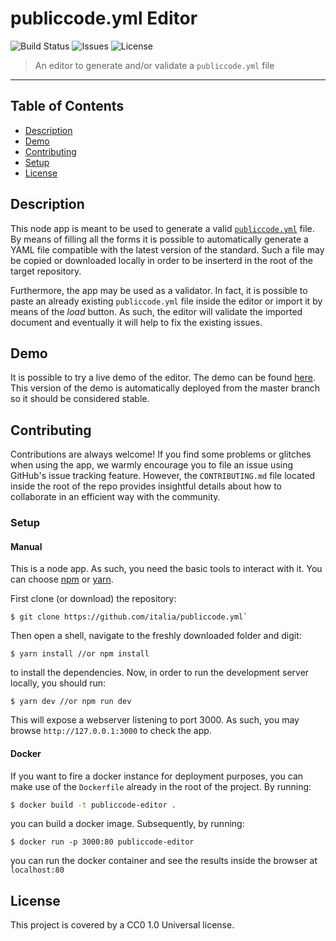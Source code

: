 # publiccode.yml Editor
![Build Status](https://img.shields.io/circleci/project/github/italia/publiccode-editor/master.svg) ![Issues](https://img.shields.io/github/issues/italia/publiccode-editor.svg) ![License](https://img.shields.io/github/license/italia/publiccode-editor.svg)

> An editor to generate and/or validate a `publiccode.yml` file 

---

## Table of Contents

- [Description](#description)
- [Demo](#demo)
- [Contributing](#contributing)
- [Setup](#setup)
- [License](#license)


## Description

This node app is meant to be used to generate a valid [`publiccode.yml`](https://github.com/italia/publiccode.yml) file. 
By means of filling all the forms it is possible to automatically generate 
a YAML file compatible with the latest version of the standard. 
Such a file may be copied or downloaded locally in order to be inserterd in the
root of the target repository. 

Furthermore, the app may be used as a validator. In fact, it is possible to
paste an already existing `publiccode.yml` file inside the editor or import it
by means of the *load* button. As such, the editor will validate the imported
document and eventually it will help to fix the existing issues. 

## Demo

It is possible to try a live demo of the editor. 
The demo can be found [here](https://publiccode-editor.developers.italia.it). 
This version of the demo is automatically deployed from the master branch so it
should be considered stable.


## Contributing 

Contributions are always welcome!
If you find some problems or glitches when using the app, we warmly encourage
you to file an issue using GitHub's issue tracking feature. 
However, the `CONTRIBUTING.md` file located inside the root of the repo provides insightful details about how to collaborate in an efficient way with the community. 




### Setup
#### Manual
This is a node app. As such, you need the basic tools to interact with it. 
You can choose [npm](https://www.npmjs.com/) or
[yarn](https://yarnpkg.com/lang/en/). 

First clone (or download) the repository:
```shell
$ git clone https://github.com/italia/publiccode.yml`
```

Then open a shell, navigate to the freshly downloaded folder and digit:
```shell
$ yarn install //or npm install
```
to install the dependencies.
Now, in order to run the development server locally, you should run:

```shell
$ yarn dev //or npm run dev
```
This will expose a webserver listening to port 3000. 
As such, you may browse `http://127.0.0.1:3000` to check the app. 

#### Docker
If you want to fire a docker instance for deployment purposes, you can make use of the `Dockerfile` already in the root of the project. 
By running:
```bash
$ docker build -t publiccode-editor .
```
you can build a docker image. Subsequently, by running:
```shell
$ docker run -p 3000:80 publiccode-editor
```
you can run the docker container and see the results inside the browser at `localhost:80`

## License
This project is covered by a CC0 1.0 Universal license. 

